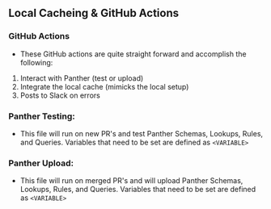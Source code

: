 
## Local Cacheing & GitHub Actions
### GitHub Actions
- These GitHub actions are quite straight forward and accomplish the following:
1. Interact with Panther (test or upload)
2. Integrate the local cache (mimicks the local setup)
3. Posts to Slack on errors
### Panther Testing:
- This file will run on new PR's and test Panther Schemas, Lookups, Rules, and Queries. Variables that need to be set are defined as `<VARIABLE>`

### Panther Upload:
- This file will run on merged PR's and will upload Panther Schemas, Lookups, Rules, and Queries. Variables that need to be set are defined as `<VARIABLE>`
